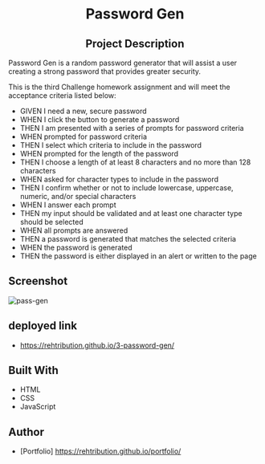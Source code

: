 <h1 align="center">Password Gen</h1>

<h2 align="center">Project Description</h2>
Password Gen is a random password generator that will assist a user creating a strong password that provides greater security.


This is the third Challenge homework assignment and will meet the acceptance criteria listed below:

- GIVEN I need a new, secure password
- WHEN I click the button to generate a password
- THEN I am presented with a series of prompts for password criteria
- WHEN prompted for password criteria
- THEN I select which criteria to include in the password
- WHEN prompted for the length of the password
- THEN I choose a length of at least 8 characters and no more than 128 characters
- WHEN asked for character types to include in the password
- THEN I confirm whether or not to include lowercase, uppercase, numeric, and/or special characters
- WHEN I answer each prompt
- THEN my input should be validated and at least one character type should be selected
- WHEN all prompts are answered
- THEN a password is generated that matches the selected criteria
- WHEN the password is generated
- THEN the password is either displayed in an alert or written to the page



## Screenshot

![pass-gen](https://user-images.githubusercontent.com/92597876/141696670-8d046e46-bee5-4d46-86b4-16db5d1051b6.JPG)

## deployed link
- https://rehtribution.github.io/3-password-gen/


## Built With

- HTML
- CSS
- JavaScript

## Author

- [Portfolio] https://rehtribution.github.io/portfolio/

